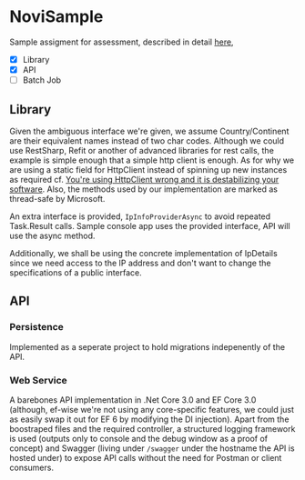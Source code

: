 # NoviSample

Sample assigment for assessment, described in detail [here][assigment],

- [X] Library
- [X] API
- [ ] Batch Job

## Library

Given the ambiguous interface we're given, we assume Country/Continent are their equivalent names instead of two char codes.
Although we could use RestSharp, Refit or another of advanced libraries for rest calls, the example is simple enough that a simple http client is enough. As for why we are using a static field for HttpClient instead of spinning up new instances as required cf. [You're using HttpClient wrong and it is destabilizing your software][httpClient]. Also, the methods used by our implementation are marked as thread-safe by Microsoft.

An extra interface is provided, ```IpInfoProviderAsync``` to avoid repeated Task.Result calls. Sample console app uses the provided interface, API will use the async method.

Additionally, we shall be using the concrete implementation of IpDetails since we need access to the IP address and don't want to change the specifications of a public interface.

## API

### Persistence

Implemented as a seperate project to hold migrations indepenently of the API.

### Web Service

A barebones API implementation in .Net Core 3.0 and EF Core 3.0 (although, ef-wise we're not using any core-specific features, we could just as easily swap it out for EF 6 by modifying the DI injection). Apart from the boostraped files and the required controller, a structured logging framework is used (outputs only to console and the debug window as a proof of concept) and Swagger (living under ```/swagger``` under the hostname the API is hosted under) to expose API calls without the need for Postman or client consumers.

[assigment]: assigment.pdf
[httpClient]: https://aspnetmonsters.com/2016/08/2016-08-27-httpclientwrong/
[modelDefinition]: src/NoviSample.Services/Models/IpDetailResponse.cs
[ipController]: src/NoviSample.Api/Controller/IpController.cs
